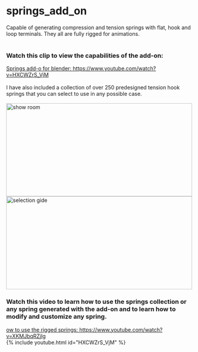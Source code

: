 # springs_add_on
Capable of generating compression and tension springs with flat, hook and loop terminals. They all are fully rigged for animations.<br>
<br>
### Watch this clip to view the capabilities of the add-on:<br>
<a href="https://www.youtube.com/watch?v=HXCWZrS_VjM">Springs add-o for blender: https://www.youtube.com/watch?v=HXCWZrS_VjM</a>
<br>
<br>
I have also included a collection of over 250 predesigned tension hook springs that you can select to use in any possible case.<br>
<br>
<img alt="show room" src="https://user-images.githubusercontent.com/110791809/227812730-108f8b3e-379a-4da8-86c4-0538fe0eacc0.png" width="500" height="250">
<img alt="selection gide" src="https://user-images.githubusercontent.com/110791809/227813521-c2498879-659d-41ba-9b0c-84897104c870.jpg" width="500" height="250"> 
<br>
### Watch this video to learn how to use the springs collection or any spring generated with the add-on and to learn how to modify and customize any spring.
<a href="https://www.youtube.com/watch?v=XKMJbqRZjIg" >ow to use the rigged springs: https://www.youtube.com/watch?v=XKMJbqRZjIg</a>
<br>
{% include youtube.html id="HXCWZrS_VjM" %}
<br> 
<br>

